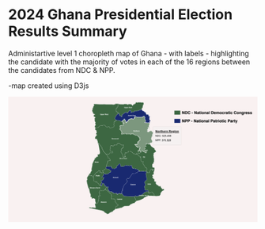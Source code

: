 # 2024 Ghana Presidential Election Results Summary

Administartive level 1 choropleth map of Ghana - with labels - highlighting the candidate with the majority of votes in each of the 16 regions between the candidates from NDC & NPP.

-map created using D3js

![Desktop](./image.png)
